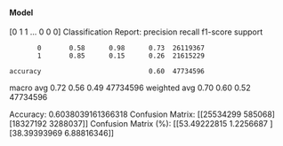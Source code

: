 #### Model
[0 1 1 ... 0 0 0]
Classification Report:
              precision    recall  f1-score   support

           0       0.58      0.98      0.73  26119367
           1       0.85      0.15      0.26  21615229

    accuracy                           0.60  47734596
   macro avg       0.72      0.56      0.49  47734596
weighted avg       0.70      0.60      0.52  47734596

Accuracy: 0.6038039161366318
Confusion Matrix:
[[25534299   585068]
 [18327192  3288037]]
Confusion Matrix (%):
[[53.49222815  1.2256687 ]
 [38.39393969  6.88816346]]
